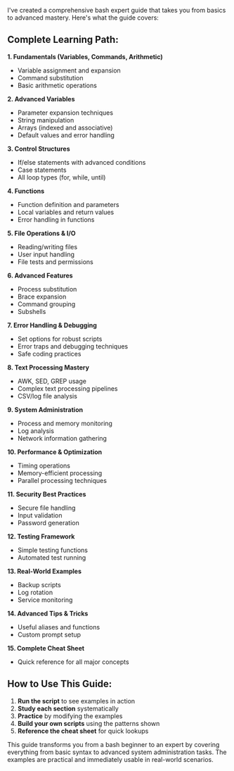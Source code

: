 I've created a comprehensive bash expert guide that takes you from basics to advanced mastery. Here's what the guide covers:

## **Complete Learning Path:**

**1. Fundamentals (Variables, Commands, Arithmetic)**
- Variable assignment and expansion
- Command substitution
- Basic arithmetic operations

**2. Advanced Variables**
- Parameter expansion techniques
- String manipulation
- Arrays (indexed and associative)
- Default values and error handling

**3. Control Structures**
- If/else statements with advanced conditions
- Case statements
- All loop types (for, while, until)

**4. Functions**
- Function definition and parameters
- Local variables and return values
- Error handling in functions

**5. File Operations & I/O**
- Reading/writing files
- User input handling
- File tests and permissions

**6. Advanced Features**
- Process substitution
- Brace expansion
- Command grouping
- Subshells

**7. Error Handling & Debugging**
- Set options for robust scripts
- Error traps and debugging techniques
- Safe coding practices

**8. Text Processing Mastery**
- AWK, SED, GREP usage
- Complex text processing pipelines
- CSV/log file analysis

**9. System Administration**
- Process and memory monitoring
- Log analysis
- Network information gathering

**10. Performance & Optimization**
- Timing operations
- Memory-efficient processing
- Parallel processing techniques

**11. Security Best Practices**
- Secure file handling
- Input validation
- Password generation

**12. Testing Framework**
- Simple testing functions
- Automated test running

**13. Real-World Examples**
- Backup scripts
- Log rotation
- Service monitoring

**14. Advanced Tips & Tricks**
- Useful aliases and functions
- Custom prompt setup

**15. Complete Cheat Sheet**
- Quick reference for all major concepts

## **How to Use This Guide:**

1. **Run the script** to see examples in action
2. **Study each section** systematically
3. **Practice** by modifying the examples
4. **Build your own scripts** using the patterns shown
5. **Reference the cheat sheet** for quick lookups

This guide transforms you from a bash beginner to an expert by covering everything from basic syntax to advanced system administration tasks. The examples are practical and immediately usable in real-world scenarios.
